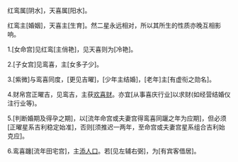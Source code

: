 红鸾属[阴水]，天喜属[阳水]。

红鸾主[婚姻]，天喜主[生育]。然二星永远相对，所以其所生的性质亦晚互相影响。

1.[女命宫]见红鸾[主俏艳]，见天喜则为[冷艳]。

2.[子女宫]见鸾喜，主[女多子少]。

3.[紫微]与鸾喜同度，[更见吉曜]，[少年主结婚]，[老年]主[有虚衔之勋名]。

4.财帛宫正曜吉，见鸾吉，主获[欢喜财](如打麻将赢钱之类小财)。亦宜[从事喜庆行业]以求财(如经营结婚仪注行业等)。

5.[判断婚期及得孕之期]，以[流年命宫或夫妻宫得鸾喜同躧之年为应期]，但必须[正曜星系吉利稳定始准]，否则[须推迟一两年，至命宫或夫妻宫星系组合吉利始克应]。

6.鸾喜躔[流年田宅宫]，主[添人口](古代为买婢、生子女之年)。若[见左辅右弼]，为[有宾客借居]。